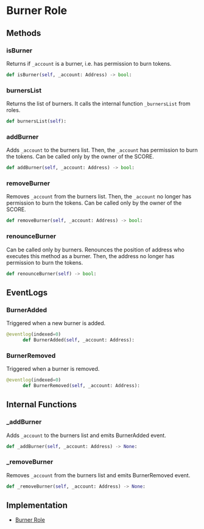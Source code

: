 # Burner Role

## Methods

### isBurner

Returns if `_account` is a burner, i.e. has permission to burn tokens.

```python
def isBurner(self, _account: Address) -> bool:
```

### burnersList

Returns the list of burners. It calls the internal function `_burnersList` from roles.

```python
def burnersList(self):
```

### addBurner

Adds `_account` to the burners list. Then, the `_account` has permission to burn the tokens. Can be called only by the owner of the SCORE.

```python
def addBurner(self, _account: Address) -> bool:
```

### removeBurner

Removes `_account` from the burners list. Then, the `_account` no longer has permission to burn the tokens. Can be called only by the owner of the SCORE.

```python
def removeBurner(self, _account: Address) -> bool:
```

### renounceBurner

Can be called only by burners. Renounces the position of address who executes this method as a burner. Then, the address no longer has permission to burn the tokens.

```python
def renounceBurner(self) -> bool:
```

## EventLogs

### BurnerAdded

Triggered when a new burner is added.

```python
@eventlog(indexed=0)
      def BurnerAdded(self, _account: Address):
```

### BurnerRemoved

Triggered when a burner is removed.

```python
@eventlog(indexed=0)
      def BurnerRemoved(self, _account: Address):
```

## Internal Functions

### \_addBurner

Adds `_account` to the burners list and emits BurnerAdded event.

```python
def _addBurner(self, _account: Address) -> None:
```

### \_removeBurner

Removes `_account` from the burners list and emits BurnerRemoved event.

```python
def _removeBurner(self, _account: Address) -> None:
```

## Implementation

* [Burner Role](https://github.com/OpenDevICON/odi-contracts/blob/development/ODIContracts/access/role/BurnerRole.py)

